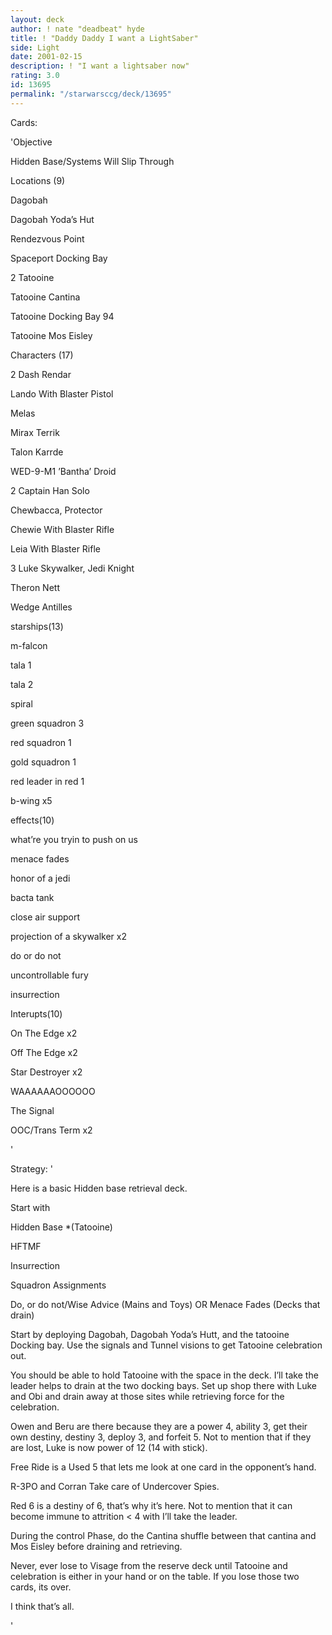 ```yaml
---
layout: deck
author: ! nate "deadbeat" hyde
title: ! "Daddy Daddy I want a LightSaber"
side: Light
date: 2001-02-15
description: ! "I want a lightsaber now"
rating: 3.0
id: 13695
permalink: "/starwarsccg/deck/13695"
---
```

Cards: 

'Objective 


Hidden Base/Systems Will Slip Through 


Locations (9) 


Dagobah 

Dagobah Yoda&#8217;s Hut 

Rendezvous Point 

Spaceport Docking Bay 

2 Tatooine 

Tatooine Cantina 

Tatooine Docking Bay 94 

Tatooine Mos Eisley 


Characters (17) 


2 Dash Rendar 

Lando With Blaster Pistol 

Melas 

Mirax Terrik 

Talon Karrde 

WED-9-M1 &#8217;Bantha&#8217; Droid 

2 Captain Han Solo 

Chewbacca, Protector 

Chewie With Blaster Rifle 

Leia With Blaster Rifle 

3 Luke Skywalker, Jedi Knight 

Theron Nett 

Wedge Antilles 


starships(13) 


m-falcon

tala 1 

tala 2 

spiral 

green squadron 3 

red squadron 1 

gold squadron 1 

red leader in red 1 

b-wing x5


effects(10) 


what&#8217;re you tryin to push on us 

menace fades 

honor of a jedi 

bacta tank 

close air support 

projection of a skywalker x2 

do or do not 

uncontrollable fury 

insurrection 


Interupts(10) 

On The Edge x2 

Off The Edge x2 

Star Destroyer x2 

WAAAAAAOOOOOO 

The Signal 

OOC/Trans Term x2 


'

Strategy: '

Here is a basic Hidden base retrieval deck. 

Start with 


Hidden Base *(Tatooine) 

HFTMF 

Insurrection 

Squadron Assignments 

Do, or do not/Wise Advice (Mains and Toys) OR Menace Fades (Decks that drain) 


Start by deploying Dagobah, Dagobah Yoda&#8217;s Hutt, and the tatooine Docking bay. Use the signals and Tunnel visions to get Tatooine celebration out. 


You should be able to hold Tatooine with the space in the deck. I&#8217;ll take the leader helps to drain at the two docking bays. Set up shop there with Luke and Obi and drain away at those sites while retrieving force for the celebration. 


Owen and Beru are there because they are a power 4, ability 3, get their own destiny, destiny 3, deploy 3, and forfeit 5. Not to mention that if they are lost, Luke is now power of 12 (14 with stick). 


Free Ride is a Used 5 that lets me look at one card in the opponent&#8217;s hand. 


R-3PO and Corran Take care of Undercover Spies. 


Red 6 is a destiny of 6, that&#8217;s why it&#8217;s here. Not to mention that it can become immune to attrition < 4 with I&#8217;ll take the leader. 


During the control Phase, do the Cantina shuffle between that cantina and Mos Eisley before draining and retrieving. 


Never, ever lose to Visage from the reserve deck until Tatooine and celebration is either in your hand or on the table. If you lose those two cards, its over. 


I think that&#8217;s all. 

'
